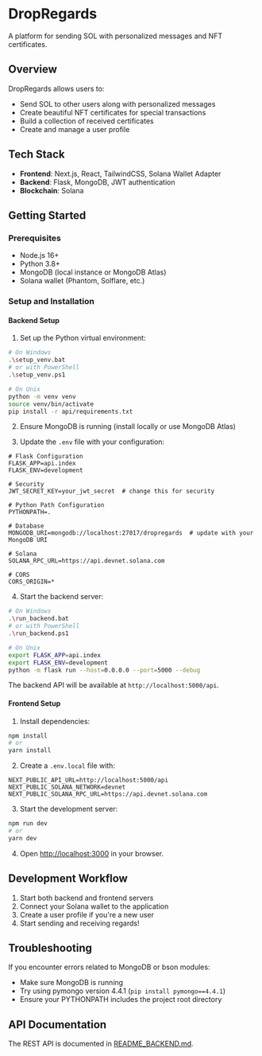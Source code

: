 # DropRegards

A platform for sending SOL with personalized messages and NFT certificates.

## Overview

DropRegards allows users to:

- Send SOL to other users along with personalized messages
- Create beautiful NFT certificates for special transactions
- Build a collection of received certificates
- Create and manage a user profile

## Tech Stack

- **Frontend**: Next.js, React, TailwindCSS, Solana Wallet Adapter
- **Backend**: Flask, MongoDB, JWT authentication
- **Blockchain**: Solana

## Getting Started

### Prerequisites

- Node.js 16+
- Python 3.8+
- MongoDB (local instance or MongoDB Atlas)
- Solana wallet (Phantom, Solflare, etc.)

### Setup and Installation

#### Backend Setup

1. Set up the Python virtual environment:

```bash
# On Windows
.\setup_venv.bat
# or with PowerShell
.\setup_venv.ps1

# On Unix
python -m venv venv
source venv/bin/activate
pip install -r api/requirements.txt
```

2. Ensure MongoDB is running (install locally or use MongoDB Atlas)

3. Update the `.env` file with your configuration:

```
# Flask Configuration
FLASK_APP=api.index
FLASK_ENV=development

# Security
JWT_SECRET_KEY=your_jwt_secret  # change this for security

# Python Path Configuration
PYTHONPATH=.

# Database
MONGODB_URI=mongodb://localhost:27017/dropregards  # update with your MongoDB URI

# Solana
SOLANA_RPC_URL=https://api.devnet.solana.com

# CORS
CORS_ORIGIN=*
```

4. Start the backend server:

```bash
# On Windows
.\run_backend.bat
# or with PowerShell
.\run_backend.ps1

# On Unix
export FLASK_APP=api.index
export FLASK_ENV=development
python -m flask run --host=0.0.0.0 --port=5000 --debug
```

The backend API will be available at `http://localhost:5000/api`.

#### Frontend Setup

1. Install dependencies:

```bash
npm install
# or
yarn install
```

2. Create a `.env.local` file with:

```
NEXT_PUBLIC_API_URL=http://localhost:5000/api
NEXT_PUBLIC_SOLANA_NETWORK=devnet
NEXT_PUBLIC_SOLANA_RPC_URL=https://api.devnet.solana.com
```

3. Start the development server:

```bash
npm run dev
# or
yarn dev
```

4. Open [http://localhost:3000](http://localhost:3000) in your browser.

## Development Workflow

1. Start both backend and frontend servers
2. Connect your Solana wallet to the application
3. Create a user profile if you're a new user
4. Start sending and receiving regards!

## Troubleshooting

If you encounter errors related to MongoDB or bson modules:

- Make sure MongoDB is running
- Try using pymongo version 4.4.1 (`pip install pymongo==4.4.1`)
- Ensure your PYTHONPATH includes the project root directory

## API Documentation

The REST API is documented in [README_BACKEND.md](README_BACKEND.md).
